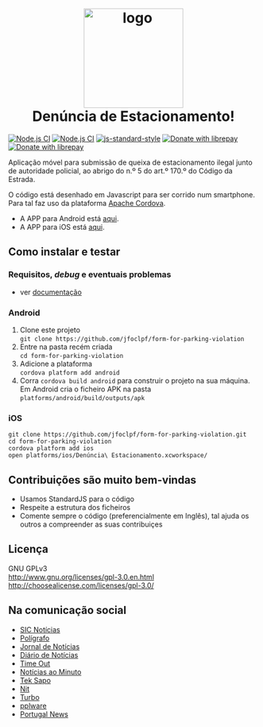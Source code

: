 <h1 align="center">
  <a href="https://play.google.com/store/apps/details?id=com.form.parking.violation&hl=pt"><img src="https://github.com/jfoclpf/form-for-parking-violation/blob/master/res/icon/android/512.png?raw=true" alt="logo" width="200"/></a>
  <br>
  Denúncia de Estacionamento!
  <br>
</h1>

[![Node.js CI](https://github.com/jfoclpf/form-for-parking-violation/actions/workflows/android.yml/badge.svg)](https://github.com/jfoclpf/form-for-parking-violation/actions/workflows/android.yml)
[![Node.js CI](https://github.com/jfoclpf/form-for-parking-violation/actions/workflows/ios.yml/badge.svg)](https://github.com/jfoclpf/form-for-parking-violation/actions/workflows/ios.yml)
[![js-standard-style][js-standard-style_img]][js-standard-style_url]
[![Donate with librepay](https://img.shields.io/liberapay/receives/joaopimentel1980.svg?logo=liberapay)](https://en.liberapay.com/joaopimentel1980)
[![Donate with librepay](https://img.shields.io/badge/donate-Donate-yellow?logo=liberapay)](https://en.liberapay.com/joaopimentel1980/donate)

[js-standard-style_img]: https://img.shields.io/badge/code%20style-standard-brightgreen.svg
[js-standard-style_url]: https://standardjs.com/

Aplicação móvel para submissão de queixa de estacionamento ilegal junto de autoridade policial, ao abrigo do n.º 5 do art.º 170.º do Código da Estrada.

O código está desenhado em Javascript para ser corrido num smartphone. Para tal faz uso da plataforma [Apache Cordova](https://cordova.apache.org/).

* A APP para Android está <a href="https://play.google.com/store/apps/details?id=com.form.parking.violation">aqui</a>.
* A APP para iOS está <a href="https://apps.apple.com/pt/app/den%C3%BAncia-estacionamento/id1560564781">aqui</a>.

## Como instalar e testar
### Requisitos, _debug_ e eventuais problemas

* ver [documentação](https://github.com/jfoclpf/form-for-parking-violation/blob/master/docs.md)

### Android

 1. Clone este projeto<br>`git clone https://github.com/jfoclpf/form-for-parking-violation`
 2. Entre na pasta recém criada<br>`cd form-for-parking-violation`
 3. Adicione a plataforma<br>`cordova platform add android`
 3. Corra `cordova build android` para construir o projeto na sua máquina. Em Android cria o ficheiro APK na pasta `platforms/android/build/outputs/apk`

### iOS
```
git clone https://github.com/jfoclpf/form-for-parking-violation.git
cd form-for-parking-violation
cordova platform add ios
open platforms/ios/Denúncia\ Estacionamento.xcworkspace/
```

## Contribuições são muito bem-vindas

 * Usamos StandardJS para o código
 * Respeite a estrutura dos ficheiros
 * Comente sempre o código (preferencialmente em Inglês), tal ajuda os outros a compreender as suas contribuiçes

## Licença

GNU GPLv3<br>
http://www.gnu.org/licenses/gpl-3.0.en.html <br>
http://choosealicense.com/licenses/gpl-3.0/

## Na comunicação social

* [SIC Notícias](https://sicnoticias.pt/programas/poligrafo/2023-05-22-Ha-uma-app-para-denunciar-carros-mal-estacionados--03a2240d)
* [Polígrafo](https://poligrafo.sapo.pt/fact-check/e-possivel-denunciar-o-estacionamento-indevido-de-carros-atraves-de-uma-aplicacao-para-telemovel)
* <a href="https://www.jn.pt/motor-24/interior/carro-mal-estacionado-ja-pode-fazer-queixa-com-esta-app-8686603.html">Jornal de Notícias</a>
* <a href="https://www.dn.pt/motor-24/interior/carro-mal-estacionado-ja-pode-fazer-queixa-com-esta-app-8686600.html">Diário de Notícias</a>
* <a href="https://www.timeout.pt/lisboa/pt/blog/ha-uma-nova-app-para-fazer-queixinhas-de-estacionamento-ilegal-081417">Time Out</a>
* <a href="https://www.noticiasaominuto.com/tech/837146/ha-um-carro-a-bloquea-lo-faca-queixa-com-esta-aplicacao">Notícias ao Minuto</a>
* <a href="http://tek.sapo.pt/mobile/android/artigos/encontrou-um-carro-mal-estacionado-ha-uma-app-para-fazer-queixa">Tek Sapo</a>
* <a href="https://nit.pt/out-of-town/back-in-town/ha-nova-app-queixinhas-quem-nao-sabe-estacionar">Nit</a>
* <a href="http://www.turbo.pt/carro-mal-estacionado-ja-pode-queixa-esta-app/">Turbo</a>
* [pplware](https://pplware.sapo.pt/motores/veiculo-mal-estacionado-use-esta-app-para-denunciar-a-policia/)
* [Portugal News](https://www.theportugalnews.com/news/2023-05-24/new-app-to-report-illegally-parked-cars/77914)
